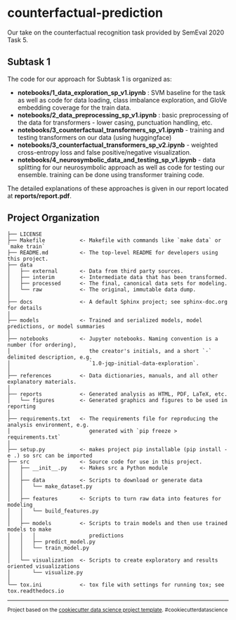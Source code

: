 # counterfactual-prediction

Our take on the counterfactual recognition task provided by SemEval 2020 Task 5.

## Subtask 1

The code for our approach for Subtask 1 is organized as:

- **notebooks/1_data_exploration_sp_v1.ipynb** : SVM baseline for the task as well as code for data loading, class imbalance exploration, and GloVe embedding coverage for the train data.
- **notebooks/2_data_preprocessing_sp_v1.ipynb** : basic preprocessing of the data for transformers - lower casing, punctuation handling, etc.
- **notebooks/3_counterfactual_transformers_sp_v1.ipynb** - training and testing transformers on our data (using huggingface)
- **notebooks/3_counterfactual_transformers_sp_v2.ipynb** - weighted cross-entropy loss and false positive/negative visualization.
- **notebooks/4_neurosymbolic_data_and_testing_sp_v1.ipynb** - data splitting for our neurosymbolic approach as well as code for testing our ensemble. training can be done using transformer training code.

The detailed explanations of these approaches is given in our report located at **reports/report.pdf**.

## Project Organization

    ├── LICENSE
    ├── Makefile           <- Makefile with commands like `make data` or `make train`
    ├── README.md          <- The top-level README for developers using this project.
    ├── data
    │   ├── external       <- Data from third party sources.
    │   ├── interim        <- Intermediate data that has been transformed.
    │   ├── processed      <- The final, canonical data sets for modeling.
    │   └── raw            <- The original, immutable data dump.
    │
    ├── docs               <- A default Sphinx project; see sphinx-doc.org for details
    │
    ├── models             <- Trained and serialized models, model predictions, or model summaries
    │
    ├── notebooks          <- Jupyter notebooks. Naming convention is a number (for ordering),
    │                         the creator's initials, and a short `-` delimited description, e.g.
    │                         `1.0-jqp-initial-data-exploration`.
    │
    ├── references         <- Data dictionaries, manuals, and all other explanatory materials.
    │
    ├── reports            <- Generated analysis as HTML, PDF, LaTeX, etc.
    │   └── figures        <- Generated graphics and figures to be used in reporting
    │
    ├── requirements.txt   <- The requirements file for reproducing the analysis environment, e.g.
    │                         generated with `pip freeze > requirements.txt`
    │
    ├── setup.py           <- makes project pip installable (pip install -e .) so src can be imported
    ├── src                <- Source code for use in this project.
    │   ├── __init__.py    <- Makes src a Python module
    │   │
    │   ├── data           <- Scripts to download or generate data
    │   │   └── make_dataset.py
    │   │
    │   ├── features       <- Scripts to turn raw data into features for modeling
    │   │   └── build_features.py
    │   │
    │   ├── models         <- Scripts to train models and then use trained models to make
    │   │   │                 predictions
    │   │   ├── predict_model.py
    │   │   └── train_model.py
    │   │
    │   └── visualization  <- Scripts to create exploratory and results oriented visualizations
    │       └── visualize.py
    │
    └── tox.ini            <- tox file with settings for running tox; see tox.readthedocs.io

---

<p><small>Project based on the <a target="_blank" href="https://drivendata.github.io/cookiecutter-data-science/">cookiecutter data science project template</a>. #cookiecutterdatascience</small></p>

